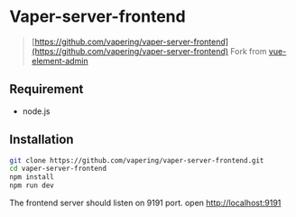 # Vaper-server-frontend

> [https://github.com/vapering/vaper-server-frontend](https://github.com/vapering/vaper-server-frontend)
> Fork from [vue-element-admin](https://github.com/PanJiaChen/vue-element-admin)

## Requirement

* node.js

## Installation

```bash
git clone https://github.com/vapering/vaper-server-frontend.git
cd vaper-server-frontend
npm install
npm run dev
```

The frontend server should listen on 9191 port.
open [http://localhost:9191](http://localhost:9191)